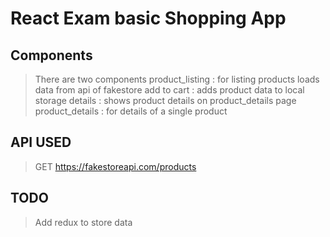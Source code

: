 # React Exam basic Shopping App

## Components

> There are two components
> product_listing : for listing products
> loads data from api of fakestore
> add to cart : adds product data to local storage
> details : shows product details on product_details page
> product_details : for details of a single product

## API USED

> GET https://fakestoreapi.com/products

## TODO
> Add redux to store data
